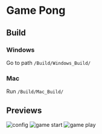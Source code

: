 # Game Pong

## Build

### Windows

Go to path `/Build/Windows_Build/`

### Mac

Run `/Build/Mac_Build/`

## Previews

![config](https://imgur.com/Lk0W8pA.png/)
![game start](https://imgur.com/kIIXPyi.png)
![game play](https://imgur.com/704YL8I.png)